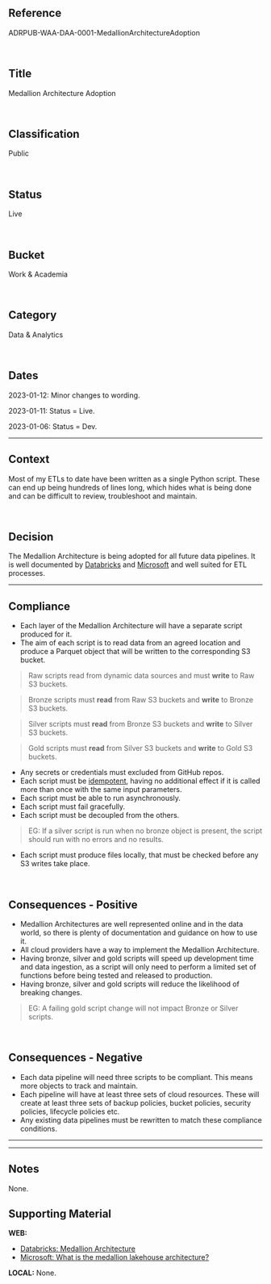 ## Reference
ADRPUB-WAA-DAA-0001-MedallionArchitectureAdoption

<br>

## Title
Medallion Architecture Adoption

<br>

## Classification
Public

<br>

## Status
Live

<br>

## Bucket
Work & Academia

<br>

## Category
Data & Analytics

<br>

## Dates
2023-01-12: Minor changes to wording.

2023-01-11: Status = Live.

2023-01-06: Status = Dev.

---
## Context
Most of my ETLs to date have been written as a single Python script.  These can end up being hundreds of lines long, which hides what is being done and can be difficult to review, troubleshoot and maintain.

<br>

## Decision
The Medallion Architecture is being adopted for all future data pipelines.  It is well documented by [Databricks](https://www.databricks.com/glossary/medallion-architecture) and [Microsoft](https://learn.microsoft.com/en-us/azure/databricks/lakehouse/medallion) and well suited for ETL processes.

---
## Compliance

- Each layer of the Medallion Architecture will have a separate script produced for it.
- The aim of each script is to read data from an agreed location and produce a Parquet object that will be written to the corresponding S3 bucket.

> Raw scripts read from dynamic data sources and must **write** to Raw S3 buckets.

> Bronze scripts must **read** from Raw S3 buckets and **write** to Bronze S3 buckets.

> Silver scripts must **read** from Bronze S3 buckets and **write** to Silver S3 buckets.

> Gold scripts must **read** from Silver S3 buckets and **write** to Gold S3 buckets.

- Any secrets or credentials must excluded from GitHub repos.
- Each script must be [idempotent](https://en.wikipedia.org/wiki/Idempotence), having no additional effect if it is called more than once with the same input parameters.
- Each script must be able to run asynchronously.
- Each script must fail gracefully.
- Each script must be decoupled from the others.

> EG: If a silver script is run when no bronze object is present, the script should run with no errors and no results.

- Each script must produce files locally, that must be checked before any S3 writes take place.


<br>

## Consequences - Positive
- Medallion Architectures are well represented online and in the data world, so there is plenty of documentation and guidance on how to use it.
- All cloud providers have a way to implement the Medallion Architecture.
- Having bronze, silver and gold scripts will speed up development time and data ingestion, as a script will only need to perform a limited set of functions before being tested and released to production.
- Having bronze, silver and gold scripts will reduce the likelihood of breaking changes.

> EG: A failing gold script change will not impact Bronze or Silver scripts.

<br>

## Consequences - Negative
- Each data pipeline will need three scripts to be compliant.  This means more objects to track and maintain.
- Each pipeline will have at least three sets of cloud resources.  These will create at least three sets of backup policies, bucket policies, security policies, lifecycle policies etc.
- Any existing data pipelines must be rewritten to match these compliance conditions.

---
---
## Notes
None.

## Supporting Material
**WEB:**
- [Databricks: Medallion Architecture](https://www.databricks.com/glossary/medallion-architecture)
- [Microsoft: What is the medallion lakehouse architecture?](https://learn.microsoft.com/en-us/azure/databricks/lakehouse/medallion)

**LOCAL:**
None.